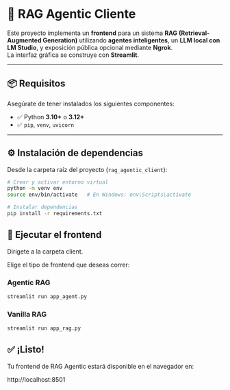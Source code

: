 # 🧠 RAG Agentic Cliente

Este proyecto implementa un **frontend** para un sistema **RAG (Retrieval-Augmented Generation)** utilizando **agentes inteligentes**, un **LLM local con LM Studio**, y exposición pública opcional mediante **Ngrok**.  
La interfaz gráfica se construye con **Streamlit**.

---

## 📦 Requisitos

Asegúrate de tener instalados los siguientes componentes:

- ✅ Python **3.10+** o **3.12+**
- ✅ `pip`, `venv`, `uvicorn`

---

## ⚙️ Instalación de dependencias

Desde la carpeta raíz del proyecto (`rag_agentic_client`):

```bash
# Crear y activar entorno virtual
python -m venv env
source env/bin/activate   # En Windows: env\Scripts\activate

# Instalar dependencias
pip install -r requirements.txt
```

## 🚀 Ejecutar el frontend

Dirígete a la carpeta client.

Elige el tipo de frontend que deseas correr:

### Agentic RAG
```bash
streamlit run app_agent.py
```

### Vanilla RAG
```bash
streamlit run app_rag.py
```

## ✅ ¡Listo!

Tu frontend de RAG Agentic estará disponible en el navegador en:

http://localhost:8501
